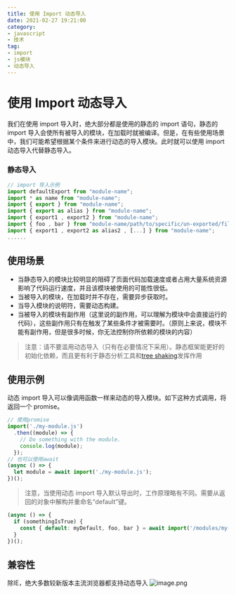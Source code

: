 ```yaml
---
title: 使用 Import 动态导入
date: 2021-02-27 19:21:00
category:
- javascript
- 技术
tag:
- import
- js模块
- 动态导入
---
```


# 使用 Import 动态导入

我们在使用 import 导入时，绝大部分都是使用的静态的 import 语句，静态的 import 导入会使所有被导入的模块，在加载时就被编译。但是，在有些使用场景中，我们可能希望根据某个条件来进行动态的导入模块。此时就可以使用 import 动态导入代替静态导入。
<!-- more -->
### 静态导入

```javascript
// import 导入示例
import defaultExport from "module-name";
import * as name from "module-name";
import { export } from "module-name";
import { export as alias } from "module-name";
import { export1 , export2 } from "module-name";
import { foo , bar } from "module-name/path/to/specific/un-exported/file";
import { export1 , export2 as alias2 , [...] } from "module-name";
......
```

## 使用场景

- 当静态导入的模块比较明显的阻碍了页面代码加载速度或者占用大量系统资源影响了代码运行速度，并且该模块被使用的可能性很低。
- 当被导入的模块，在加载时并不存在，需要异步获取时。
- 当导入模块的说明符，需要动态构建。
- 当被导入的模块有副作用（这里说的副作用，可以理解为模块中会直接运行的代码），这些副作用只有在触发了某些条件才被需要时。（原则上来说，模块不能有副作用，但是很多时候，你无法控制你所依赖的模块的内容）

> 注意：请不要滥用动态导入（只有在必要情况下采用）。静态框架能更好的初始化依赖，而且更有利于静态分析工具和[tree shaking](https://wiki.developer.mozilla.org/en-US/docs/Glossary/Tree_shaking)发挥作用

## 使用示例

动态 import 导入可以像调用函数一样来动态的导入模块。如下这种方式调用，将返回一个 promise。

```javascript
// 使用promise
import('./my-module.js')
  .then((module) => {
    // Do something with the module.
  	console.log(module);
  });
// 也可以使用await
(async () => {
  let module = await import('./my-module.js');
})();

```

> 注意，当使用动态 import 导入默认导出时，工作原理略有不同。需要从返回的对象中解构并重命名“default”键。

```javascript
(async () => {
  if (somethingIsTrue) {
    const { default: myDefault, foo, bar } = await import('/modules/my-module.js');
  }
})();
```

## 兼容性

除IE，绝大多数较新版本主流浏览器都支持动态导入
![image.png](https://cdn.nlark.com/yuque/0/2021/png/2400472/1614424582599-d71afb4f-1fee-4f8f-8a5d-f5c55f955db1.png#align=left&display=inline&height=363&margin=%5Bobject%20Object%5D&name=image.png&originHeight=726&originWidth=1621&size=134567&status=done&style=none&width=810.5)












